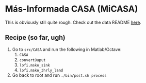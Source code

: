 # Más-Informada CASA (MiCASA)

This is obviously still quite rough. Check out the data README
[here](https://portal.nccs.nasa.gov/datashare/gmao/geos_carb/MiCASA/v1/MiCASA_README.pdf).

## Recipe (so far, ugh)
1. Go to `src/CASA` and run the following in Matlab/Octave:
    1. `CASA`
    2. `convertOuput`
    3. `lofi.make_sink`
    4. `lofi.make_3hrly_land`
2. Go back to root and run `./bin/post.sh process`

